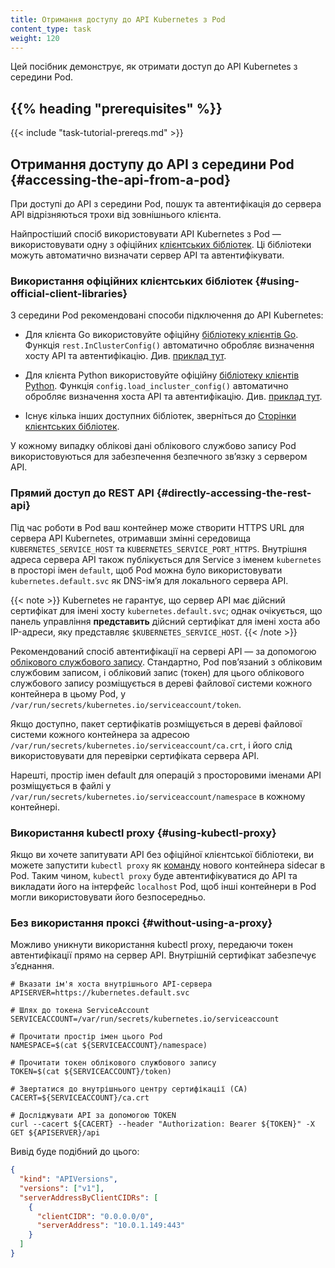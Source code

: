 ```yaml
---
title: Отримання доступу до API Kubernetes з Pod
content_type: task
weight: 120
---
```


<!-- overview -->

Цей посібник демонструє, як отримати доступ до API Kubernetes з середини Pod.

## {{% heading "prerequisites" %}}

{{< include "task-tutorial-prereqs.md" >}}

<!-- steps -->

## Отримання доступу до API з середини Pod {#accessing-the-api-from-a-pod}

При доступі до API з середини Pod, пошук та автентифікація до сервера API відрізняються трохи від зовнішнього клієнта.

Найпростіший спосіб використовувати API Kubernetes з Pod — використовувати одну з офіційних [клієнтських бібліотек](/docs/reference/using-api/client-libraries/). Ці бібліотеки можуть автоматично визначати сервер API та автентифікувати.

### Використання офіційних клієнтських бібліотек {#using-official-client-libraries}

З середини Pod рекомендовані способи підключення до API Kubernetes:

- Для клієнта Go використовуйте офіційну [бібліотеку клієнтів Go](https://github.com/kubernetes/client-go/). Функція `rest.InClusterConfig()` автоматично обробляє визначення хосту API та автентифікацію.  Див. [приклад тут](https://git.k8s.io/client-go/examples/in-cluster-client-configuration/main.go).

- Для клієнта Python використовуйте офіційну [бібліотеку клієнтів Python](https://github.com/kubernetes-client/python/). Функція `config.load_incluster_config()` автоматично обробляє визначення хоста API та автентифікацію. Див. [приклад тут](https://github.com/kubernetes-client/python/blob/master/examples/in_cluster_config.py).

- Існує кілька інших доступних бібліотек, зверніться до [Сторінки клієнтських бібліотек](/docs/reference/using-api/client-libraries/).

У кожному випадку облікові дані облікового службово запису Pod використовуються для забезпечення безпечного звʼязку з сервером API.

### Прямий доступ до REST API {#directly-accessing-the-rest-api}

Під час роботи в Pod ваш контейнер може створити HTTPS URL для сервера API Kubernetes, отримавши змінні середовища `KUBERNETES_SERVICE_HOST` та `KUBERNETES_SERVICE_PORT_HTTPS`. Внутрішня адреса сервера API також публікується для Service з іменем `kubernetes` в просторі імен `default`, щоб Pod можна було використовувати `kubernetes.default.svc` як DNS-імʼя для локального сервера API.

{{< note >}}
Kubernetes не гарантує, що сервер API має дійсний сертифікат для імені хосту `kubernetes.default.svc`; однак очікується, що панель управління **представить** дійсний сертифікат для імені хоста або IP-адреси, яку представляє `$KUBERNETES_SERVICE_HOST`.
{{< /note >}}

Рекомендований спосіб автентифікації на сервері API — за допомогою [облікового службового запису](/docs/tasks/configure-pod-container/configure-service-account/). Стандартно, Pod повʼязаний з обліковим службовим записом, і обліковий запис (токен) для цього облікового службового запису розміщується в дереві файлової системи кожного контейнера в цьому Pod, у `/var/run/secrets/kubernetes.io/serviceaccount/token`.

Якщо доступно, пакет сертифікатів розміщується в дереві файлової системи кожного контейнера за адресою `/var/run/secrets/kubernetes.io/serviceaccount/ca.crt`, і його слід використовувати для перевірки сертифіката сервера API.

Нарешті, простір імен default для операцій з просторовими іменами API розміщується в файлі у `/var/run/secrets/kubernetes.io/serviceaccount/namespace` в кожному контейнері.

### Використання kubectl proxy {#using-kubectl-proxy}

Якщо ви хочете запитувати API без офіційної клієнтської бібліотеки, ви можете запустити `kubectl proxy` як [команду](/docs/tasks/inject-data-application/define-command-argument-container/) нового контейнера sidecar в Pod. Таким чином, `kubectl proxy` буде автентифікуватися до API та викладати його на інтерфейс `localhost` Pod, щоб інші контейнери в Pod могли використовувати його безпосередньо.

### Без використання проксі {#without-using-a-proxy}

Можливо уникнути використання kubectl proxy, передаючи токен автентифікації прямо на сервер API. Внутрішній сертифікат забезпечує зʼєднання.

```shell
# Вказати ім'я хоста внутрішнього API-сервера
APISERVER=https://kubernetes.default.svc

# Шлях до токена ServiceAccount
SERVICEACCOUNT=/var/run/secrets/kubernetes.io/serviceaccount

# Прочитати простір імен цього Pod
NAMESPACE=$(cat ${SERVICEACCOUNT}/namespace)

# Прочитати токен облікового службового запису
TOKEN=$(cat ${SERVICEACCOUNT}/token)

# Звертатися до внутрішнього центру сертифікації (CA)
CACERT=${SERVICEACCOUNT}/ca.crt

# Досліджувати API за допомогою TOKEN
curl --cacert ${CACERT} --header "Authorization: Bearer ${TOKEN}" -X GET ${APISERVER}/api
```

Вивід буде подібний до цього:

```json
{
  "kind": "APIVersions",
  "versions": ["v1"],
  "serverAddressByClientCIDRs": [
    {
      "clientCIDR": "0.0.0.0/0",
      "serverAddress": "10.0.1.149:443"
    }
  ]
}
```
